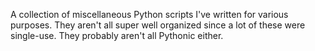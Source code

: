 A collection of miscellaneous Python scripts I've written for various purposes. They aren't all super well organized since a lot of these were single-use. They probably aren't all Pythonic either.
